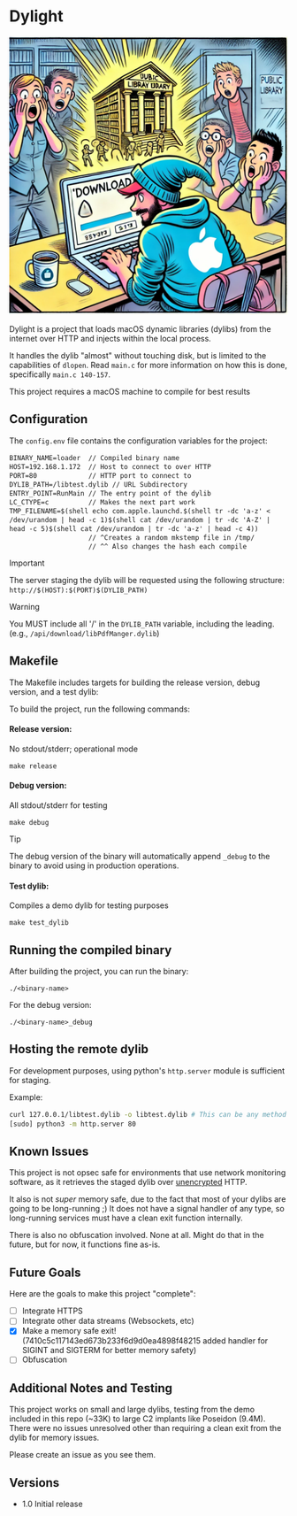 # Dylight
![image](img/dylight.webp)


Dylight is a project that loads macOS dynamic libraries (dylibs) from the internet over HTTP and injects within the local process. 

It handles the dylib "almost" without touching disk, but is limited to the capabilities of `dlopen`. Read `main.c` for more information on how this is done, specifically `main.c 140-157`.

This project requires a macOS machine to compile for best results


## Configuration

The `config.env` file contains the configuration variables for the project:

```env
BINARY_NAME=loader  // Compiled binary name
HOST=192.168.1.172  // Host to connect to over HTTP
PORT=80             // HTTP port to connect to
DYLIB_PATH=/libtest.dylib // URL Subdirectory
ENTRY_POINT=RunMain // The entry point of the dylib
LC_CTYPE=c          // Makes the next part work
TMP_FILENAME=$(shell echo com.apple.launchd.$(shell tr -dc 'a-z' < /dev/urandom | head -c 1)$(shell cat /dev/urandom | tr -dc 'A-Z' | head -c 5)$(shell cat /dev/urandom | tr -dc 'a-z' | head -c 4))
                    // ^Creates a random mkstemp file in /tmp/
                    // ^^ Also changes the hash each compile

```
> [!Important]
> The server staging the dylib will be requested using the following structure: `http://$(HOST):$(PORT)$(DYLIB_PATH)`

> [!WARNING]
> You MUST include all '/' in the `DYLIB_PATH` variable, including the leading. (e.g., `/api/download/libPdfManger.dylib`)

## Makefile
The Makefile includes targets for building the release version, debug version, and a test dylib:

To build the project, run the following commands:

#### Release version:
No stdout/stderr; operational mode
```make
make release
```

#### Debug version:
All stdout/stderr for testing
```make
make debug
```
> [!TIP]
> The debug version of the binary will automatically append `_debug` to the binary to avoid using in production operations.

#### Test dylib:
Compiles a demo dylib for testing purposes
```make
make test_dylib
```

## Running the compiled binary
After building the project, you can run the binary:
```
./<binary-name>
```

For the debug version:
```
./<binary-name>_debug
```

## Hosting the remote dylib
For development purposes, using python's `http.server` module is sufficient for staging.

Example:
```bash
curl 127.0.0.1/libtest.dylib -o libtest.dylib # This can be any method
[sudo] python3 -m http.server 80
```

## Known Issues
This project is not opsec safe for environments that use network monitoring software, as it retrieves the staged dylib over <ins>unencrypted</ins> HTTP.

It also is not *super* memory safe, due to the fact that most of your dylibs are going to be long-running ;)
It does not have a signal handler of any type, so long-running services must have a clean exit function internally.

There is also no obfuscation involved. None at all. Might do that in the future, but for now, it functions fine as-is.

## Future Goals
Here are the goals to make this project "complete":

- [ ] Integrate HTTPS
- [ ] Integrate other data streams (Websockets, etc)
- [x] Make a memory safe exit! (7410c5c117143ed673b233f6d9d0ea4898f48215 added handler for SIGINT and SIGTERM for better memory safety)
- [ ] Obfuscation

## Additional Notes and Testing
This project works on small and large dylibs, testing from the demo included in this repo (~33K) to large C2 implants like Poseidon (9.4M). There were no issues unresolved other than requiring a clean exit from the dylib for memory issues.

Please create an issue as you see them.

## Versions

- 1.0 Initial release